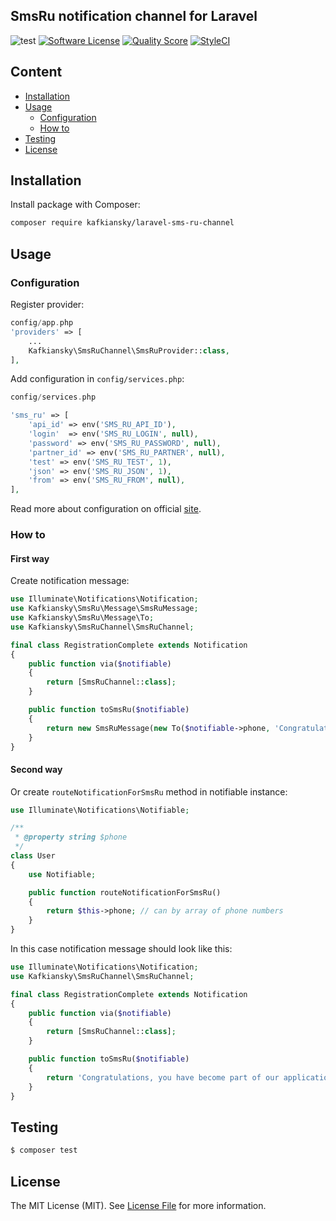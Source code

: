 ## SmsRu notification channel for Laravel

![test](https://github.com/kafkiansky/laravel-sms-ru-channel/workflows/test/badge.svg?event=push)
[![Software License](https://img.shields.io/badge/license-MIT-brightgreen.svg?style=flat-square)](LICENSE.md)
[![Quality Score](https://img.shields.io/scrutinizer/g/kafkiansky/laravel-sms-ru-channel.svg?style=flat-square)](https://scrutinizer-ci.com/g/kafkiansky/laravel-sms-ru-channel)
[![StyleCI](https://styleci.io/repos/261535706/shield)](https://styleci.io/repos/261535706)

## Content
- [Installation](#installation)
- [Usage](#usage)
    - [Configuration](#configuration)
    - [How to](#how-to)
- [Testing](#testing)
- [License](#license)

## Installation

Install package with Composer:
```bash
composer require kafkiansky/laravel-sms-ru-channel
```

## Usage

### Configuration

Register provider:
```php
config/app.php
'providers' => [
    ...
    Kafkiansky\SmsRuChannel\SmsRuProvider::class,
],
```

Add configuration in `config/services.php`:

```php
config/services.php

'sms_ru' => [
    'api_id' => env('SMS_RU_API_ID'),
    'login'  => env('SMS_RU_LOGIN', null),
    'password' => env('SMS_RU_PASSWORD', null),
    'partner_id' => env('SMS_RU_PARTNER', null),
    'test' => env('SMS_RU_TEST', 1),
    'json' => env('SMS_RU_JSON', 1),
    'from' => env('SMS_RU_FROM', null),
],
```

Read more about configuration on official [site](https://sms.ru/api/send).

### How to

#### First way

Create notification message:

```php
use Illuminate\Notifications\Notification;
use Kafkiansky\SmsRu\Message\SmsRuMessage;
use Kafkiansky\SmsRu\Message\To;
use Kafkiansky\SmsRuChannel\SmsRuChannel;

final class RegistrationComplete extends Notification
{
    public function via($notifiable)
    {
        return [SmsRuChannel::class];
    }

    public function toSmsRu($notifiable)
    {
        return new SmsRuMessage(new To($notifiable->phone, 'Congratulations, you have become part of our application'));
    }
}
```

#### Second way

Or create `routeNotificationForSmsRu` method in notifiable instance:

```php
use Illuminate\Notifications\Notifiable;

/**
 * @property string $phone
 */
class User
{
    use Notifiable;

    public function routeNotificationForSmsRu()
    {
        return $this->phone; // can by array of phone numbers
    }
}
```

In this case notification message should look like this:

```php
use Illuminate\Notifications\Notification;
use Kafkiansky\SmsRuChannel\SmsRuChannel;

final class RegistrationComplete extends Notification
{
    public function via($notifiable)
    {
        return [SmsRuChannel::class];
    }

    public function toSmsRu($notifiable)
    {
        return 'Congratulations, you have become part of our application';
    }
}
```

## Testing

``` bash
$ composer test
```

## License

The MIT License (MIT). See [License File](LICENSE.md) for more information.
